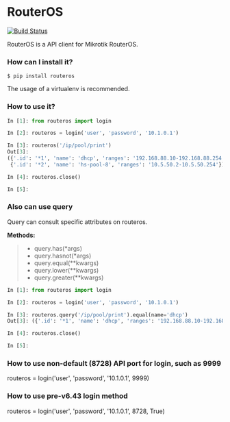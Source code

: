 # RouterOS
[![Build Status](https://travis-ci.org/rtician/routeros.svg?branch=master)](https://travis-ci.org/rtician/routeros)

RouterOS is a API client for Mikrotik RouterOS.

### How can I install it?
```
$ pip install routeros 
```
The usage of a virtualenv is recommended.

### How to use it?
```python
In [1]: from routeros import login

In [2]: routeros = login('user', 'password', '10.1.0.1')

In [3]: routeros('/ip/pool/print')
Out[3]: 
({'.id': '*1', 'name': 'dhcp', 'ranges': '192.168.88.10-192.168.88.254'},
 {'.id': '*2', 'name': 'hs-pool-8', 'ranges': '10.5.50.2-10.5.50.254'})

In [4]: routeros.close()

In [5]: 

```

### Also can use query
Query can consult specific attributes on routeros.

**Methods:**

> - query.has(*args)
> - query.hasnot(*args)
> - query.equal(**kwargs)
> - query.lower(**kwargs)
> - query.greater(**kwargs)

```python
In [1]: from routeros import login

In [2]: routeros = login('user', 'password', '10.1.0.1')

In [3]: routeros.query('/ip/pool/print').equal(name='dhcp')
Out[3]: ({'.id': '*1', 'name': 'dhcp', 'ranges': '192.168.88.10-192.168.88.254'},)

In [4]: routeros.close()

In [5]: 

```

### How to use non-default (8728) API port for login, such as 9999
 
routeros = login('user', 'password', '10.1.0.1', 9999)

### How to use pre-v6.43 login method

routeros = login('user', 'password', '10.1.0.1', 8728, True)